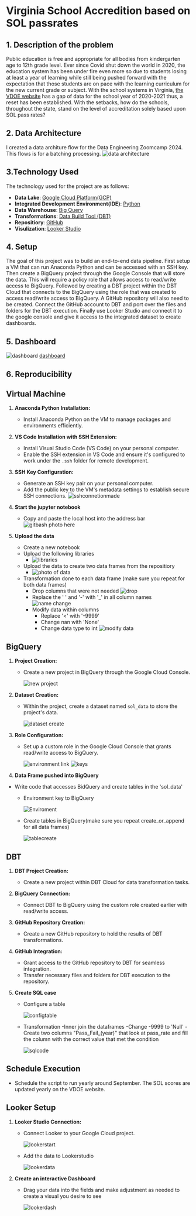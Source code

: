 # Virginia School Accredition based on SOL passrates

## 1. Description of the problem

Public education is free and appropriate for all bodies from kindergarten age to 12th grade level.  Ever since Covid shut down the world in 2020, the education system has been under fire even more so due to students losing at least a year of learning while still being pushed forward with the expectation that those students are on pace with the learning curriculum for the new current grade or subject.  With the school systems in Virginia, [the VDOE website](https://www.doe.virginia.gov/data-policy-funding/data-reports/statistics-reports/sol-test-pass-rates-other-results) has a gap of data for the school year of 2020-2021 thus, a reset has been established.  With the setbacks, how do the schools, throughout the state, stand on the level of accreditation solely based upon SOL pass rates?


## 2. Data Architecture

I created a data architure flow for the Data Engineering Zoomcamp 2024.  This flows is for a batching processing.
![data architecture](https://github.com/Williamsrandrew86/SOL-data-project/blob/main/Screenshot%202024-04-18%20011918.png)

## 3.Technology Used

The technology used for the project are as follows:
 - __Data Lake__: [Google Cloud Platform(GCP)](https://cloud.google.com/?hl=en)
 - __Integrated Development Environment(IDE)__: [Python](https://www.python.org/)
 - __Data Warehouse__: [Big Query](https://cloud.google.com/bigquery?_gl=1*ix9b2*_up*MQ..&gclid=CjwKCAjw5v2wBhBrEiwAXDDoJaGHHWiJhQYvl7sPTiJiaOPTcGyKB6KO2E0f43divUy7t6hBgMUWsRoCzVAQAvD_BwE&gclsrc=aw.ds#from-cloud-data-warehouse-to-an-ai-ready-data-platform)
 - __Transformations__: [Data Build Tool (DBT)](https://www.getdbt.com/)
 - __Repositiory__: [GitHub](https://github.com/)
 - __Visulization__: [Looker Studio](https://lookerstudio.google.com/)


## 4. Setup

The goal of this project was to build an end-to-end data pipeline.  First setup a VM that can run Anaconda Python and can be accessed with an SSH key.  Then create a BigQuery project through the Google Console that will store the data. This will require a policy role that allows access to read/write access to BigQuery.  Followed by creating a DBT project within the DBT Cloud that connects to the BigQuery using the role that was created to access read/write access to BigQuery.  A GitHub repository will also need to be created.  Connect the GitHub account to DBT and port over the files and folders for the DBT execution. Finally use Looker Studio and connect it to the google console and give it access to the integrated dataset to create dashboards.

## 5. Dashboard

![dashboard](https://github.com/Williamsrandrew86/SOL-data-project/blob/main/Screenshot%202024-04-18%20021244.png)
[dashboard](https://lookerstudio.google.com/s/hdFwzPT_GC0)

## 6. Reproducibility

## Virtual Machine

1. **Anaconda Python Installation:**
   - Install Anaconda Python on the VM to manage packages and environments efficiently.

2. **VS Code Installation with SSH Extension:**
   - Install Visual Studio Code (VS Code) on your personal computer.
   - Enable the SSH extension in VS Code and ensure it's configured to work under the `.ssh` folder for remote development.

3. **SSH Key Configuration:**
   - Generate an SSH key pair on your personal computer.
   - Add the public key to the VM's metadata settings to establish secure SSH connections.
     ![sshconnetionmade](https://github.com/Williamsrandrew86/SOL-data-project/blob/main/sshlogin.png)
     
4. **Start the jupyter notebook**
   - Copy and paste the local host into the address bar
     ![gitbash photo here](https://github.com/Williamsrandrew86/SOL-data-project/blob/main/login%20notebook.png)

5. **Upload the data**
   - Create a new notebook
   - Upload the following libraries
     -  ![libraries](https://github.com/Williamsrandrew86/SOL-data-project/blob/main/libraries.png)
   - Upload the data to create two data frames from the repositiory
     - ![photo of data](https://github.com/Williamsrandrew86/SOL-data-project/blob/main/data%20pull.png)
   - Transformation done to each data frame (make sure you repeat for both data frames)
     - Drop columns that were not needed
       ![drop](https://github.com/Williamsrandrew86/SOL-data-project/blob/main/drop%20column.png)
     - Replace the ' ' and '-' with '_' in all column names
       ![name change](https://github.com/Williamsrandrew86/SOL-data-project/blob/main/mod%20column%20names.png)
     - Modify data within columns
       - Replace '<' with '-9999'
       - Change nan with 'None'
       - Change data type to int
         ![modify data](https://github.com/Williamsrandrew86/SOL-data-project/blob/main/change%20values.png)
   
       
## BigQuery

1. **Project Creation:**
   - Create a new project in BigQuery through the Google Cloud Console.
     
     ![new project](https://github.com/Williamsrandrew86/SOL-data-project/blob/main/new_project.png)
     
2. **Dataset Creation:**
   - Within the project, create a dataset named `sol_data` to store the project's data.
     
     ![dataset create](https://github.com/Williamsrandrew86/SOL-data-project/blob/main/createdataset.png)
     
3. **Role Configuration:**
   - Set up a custom role in the Google Cloud Console that grants read/write access to BigQuery.
     
     ![environment link](https://github.com/Williamsrandrew86/SOL-data-project/blob/main/IAM.png)
     ![keys](https://github.com/Williamsrandrew86/SOL-data-project/blob/main/keys.png)

 4. **Data Frame pushed into BigQuery**
   - Write code that accesses BidQuery and create tables in the 'sol_data'
      - Environment key to BigQuery
        
        ![Enviroment](https://github.com/Williamsrandrew86/SOL-data-project/blob/main/enviroment.png)
        
      - Create tables in BigQuery(make sure you repeat create_or_append for all data frames)

        ![tablecreate](https://github.com/Williamsrandrew86/SOL-data-project/blob/main/table%20create.png)

## DBT

1. **DBT Project Creation:**
   - Create a new project within DBT Cloud for data transformation tasks.

2. **BigQuery Connection:**
   - Connect DBT to BigQuery using the custom role created earlier with read/write access.

3. **GitHub Repository Creation:**
   - Create a new GitHub repository to hold the results of DBT transformations.

4. **GitHub Integration:**
   - Grant access to the GitHub repository to DBT for seamless integration.
   - Transfer necessary files and folders for DBT execution to the repository.

5. **Create SQL case**
   - Configure a table

     ![configtable](https://github.com/Williamsrandrew86/SOL-data-project/blob/main/configtable.png)

   - Transformation
     -Inner join the dataframes
     -Change -9999 to 'Null'
     -Create two columns "Pass_Fail_(year)" that look at pass_rate and fill the column with the correct value that met the condition

     ![sqlcode](https://github.com/Williamsrandrew86/SOL-data-project/blob/main/sqlcode.png)
     
## Schedule Execution
   - Schedule the script to run yearly around September.  The SOL scores are updated yearly on the VDOE website.

## Looker Setup

1. **Looker Studio Connection:**
   - Connect Looker to your Google Cloud project.
  
     ![lookerstart](https://github.com/Williamsrandrew86/SOL-data-project/blob/main/lookerstudiolink.png)

   - Add the data to Lookerstudio
  
     ![lookerdata](https://github.com/Williamsrandrew86/SOL-data-project/blob/main/lookerdata.png)

 2. **Create an interactive Dashboard**
    - Drag your data into the fields and make adjustment as needed to create a visual you desire to see
   
      ![lookerdash](https://github.com/Williamsrandrew86/SOL-data-project/blob/main/lookerdash.png)






